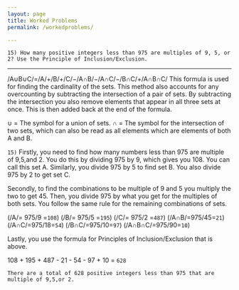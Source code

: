 ```yaml
---
layout: page
title: Worked Problems
permalink: /workedproblems/

---
```


`15) How many positive integers less than 975 are multiples
of 9, 5, or 2? Use the Principle of Inclusion/Exclusion.`

---

/A∪B∪C/=/A/+/B/+/C/−/A∩B/−/A∩C/−/B∩C/+/A∩B∩C/ This formula is used for finding the cardinality of the sets.
This method also accounts for any overcounting by subtracting the intersection of a pair of sets. By subtracting 
the intersection you also remove elements that appear in all three sets at once. This is then added back at the
end of the formula.


∪ = The symbol for a union of sets.
∩ = The symbol for the intersection of two sets, which can also be read as all elements which are elements of both A and B.


`15)` Firstly, you need to find how many numbers less than 975 are multiple of 9,5,and 2. You do this by dividing 975 by 9, 
which gives you 108. You can call this set A. Similarly, you divide 975 by 5 to find set B. You also divide 975 by 2 to
get set C.

Secondly, to find the combinations to be multiple of 9 and 5 you multiply the two to get 45. Then, you divide 975 by what you
get for the multiples of both sets. You follow the same rule for the remaining combinations of sets.

(/A/= 975/9 =`108`) (/B/= 975/5 =`195`) (/C/= 975/2 =`487`) (/A∩B/=975/45=`21`) (/A∩C/=975/18=`54`) (/B∩C/=975/10=`97`) 
(/A∩B∩C/=975/90=`10`)

Lastly, you use the formula for Principles of Inclusion/Exclusion that is above.

108 + 195 + 487 - 21 - 54 - 97 + 10 = `628`

`There are a total of 628 positive integers less than 975 that are multiple of 9,5,or 2.`










